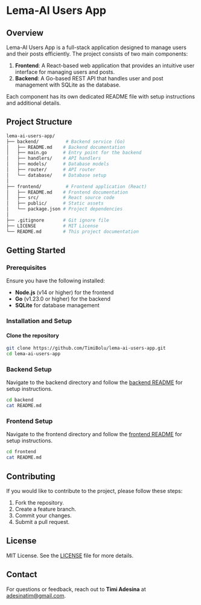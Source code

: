 # Lema-AI Users App

## Overview
Lema-AI Users App is a full-stack application designed to manage users and their posts efficiently. The project consists of two main components:

1. **Frontend**: A React-based web application that provides an intuitive user interface for managing users and posts.
2. **Backend**: A Go-based REST API that handles user and post management with SQLite as the database.

Each component has its own dedicated README file with setup instructions and additional details.

## Project Structure
```bash
lema-ai-users-app/
├── backend/          # Backend service (Go)
│   ├── README.md    # Backend documentation
│   ├── main.go      # Entry point for the backend
│   ├── handlers/    # API handlers
│   ├── models/      # Database models
│   ├── router/      # API router
│   └── database/    # Database setup
│
├── frontend/         # Frontend application (React)
│   ├── README.md    # Frontend documentation
│   ├── src/         # React source code
│   ├── public/      # Static assets
│   └── package.json # Project dependencies
│
├── .gitignore       # Git ignore file
├── LICENSE          # MIT License
└── README.md        # This project documentation
```

## Getting Started

### Prerequisites
Ensure you have the following installed:
- **Node.js** (v14 or higher) for the frontend
- **Go** (v1.23.0 or higher) for the backend
- **SQLite** for database management

### Installation and Setup
#### Clone the repository
```bash
git clone https://github.com/TimiBolu/lema-ai-users-app.git
cd lema-ai-users-app
```

### Backend Setup
Navigate to the backend directory and follow the [backend README](backend/README.md) for setup instructions.
```bash
cd backend
cat README.md
```

### Frontend Setup
Navigate to the frontend directory and follow the [frontend README](frontend/README.md) for setup instructions.
```bash
cd frontend
cat README.md
```

## Contributing
If you would like to contribute to the project, please follow these steps:
1. Fork the repository.
2. Create a feature branch.
3. Commit your changes.
4. Submit a pull request.

## License
MIT License. See the [LICENSE](LICENSE) file for more details.

## Contact
For questions or feedback, reach out to **Timi Adesina** at [adesinatim@gmail.com](mailto:adesinatim@gmail.com).
